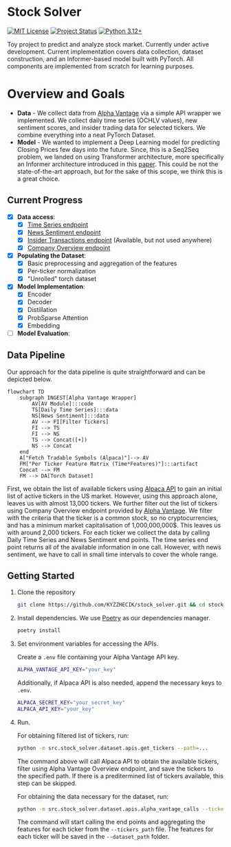 # Stock Solver
[![MIT License](https://img.shields.io/badge/License-MIT-yellow.svg)](LICENSE)
[![Project Status](https://img.shields.io/badge/status-in%20development-orange)](#current-progress)
[![Python 3.12+](https://img.shields.io/badge/python-3.12%2B-blue.svg)](pyproject.toml)

<!-- TODO: Rephrase this to be "within the scope of minimal demo" -->
Toy project to predict and analyze stock market. Currently under active development. Current implementation covers data collection, dataset construction, and an Informer-based model built with PyTorch. All components are implemented from scratch for learning purposes.

# Overview and Goals

- **Data** - We collect data from [Alpha Vantage](https://www.alphavantage.co/) via a simple API wrapper we implemented. We collect daily time series (OCHLV values), new sentiment scores, and insider trading data for selected tickers. We combine everything into a neat PyTorch Dataset.
- **Model** - We wanted to implement a Deep Learning model for predicting Closing Prices few days into the future. Since, this is a Seq2Seq problem, we landed on using Transformer architecture, more specifically an Informer architecture introduced in this [paper](https://arxiv.org/abs/2012.07436). This could be not the state-of-the-art approach, but for the sake of this scope, we think this is a great choice.

## Current Progress
- [x] **Data access**:
    - [x] [Time Series endpoint](https://www.alphavantage.co/documentation/#daily)
    - [x] [News Sentiment endpoint](https://www.alphavantage.co/documentation/#news-sentiment)
    - [x] [Insider Transactions endpoint](https://www.alphavantage.co/documentation/#insider-transactions) (Available, but not used anywhere)
    - [x] [Company Overview endpoint](https://www.alphavantage.co/documentation/#company-overview)
- [x] **Populating the Dataset**:
    - [x] Basic preprocessing and aggregation of the features
    - [x] Per-ticker normalization
    - [x] "Unrolled" torch dataset
- [x] **Model Implementation**:
    - [x] Encoder
    - [x] Decoder
    - [x] Distillation
    - [x] ProbSparse Attention
    - [x] Embedding
- [ ] **Model Evaluation**:

## Data Pipeline
Our approach for the data pipeline is quite straightforward and can be depicted below. 
```mermaid
flowchart TD
    subgraph INGEST[Alpha Vantage Wrapper]
        AV[AV Module]:::code
        TS[Daily Time Series]:::data
        NS[News Sentiment]:::data
        AV --> FI[Filter Tickers]
        FI --> TS
        FI --> NS
        TS --> Concat([+])
        NS --> Concat
    end
    A["Fetch Tradable Symbols (Alpaca)"]--> AV
    FM["Per Ticker Feature Matrix (Time*Features)"]:::artifact
    Concat --> FM
    FM --> DA[Torch Dataset]
```
First, we obtain the list of available tickers using [Alpaca API](https://alpaca.markets/) to gain an initial list of active tickers in the US market. However, using this approach alone, leaves us with almost 13,000 tickers. We further filter out the list of tickers using Company Overview endpoint provided by [Alpha Vantage](https://www.alphavantage.co/). We filter with the criteria that the ticker is a common stock, so no cryptocurrencies, and has a minimum market capitalisation of 1,000,000,000$. This leaves us with around 2,000 tickers. For each ticker we collect the data by calling Daily Time Series and News Sentiment end points. The time series end point returns all of the available information in one call. However, with news sentiment, we have to call in small time intervals to cover the whole range.

## Getting Started
1. Clone the repository
    ``` bash
    git clone https://github.com/KYZZHECIK/stock_solver.git && cd stock_solver
    ```
2. Install dependencies. We use [Poetry](https://python-poetry.org/docs/) as our dependencies manager.
    ``` bash
    poetry install
    ```
3. Set environment variables for accessing the APIs.
    
    Create a `.env` file containing your Alpha Vantage API key.
    ``` bash
    ALPHA_VANTAGE_API_KEY="your_key"
    ```
    Additionally, if Alpaca API is also needed, append the necessary keys to `.env`.
    ``` bash
    ALPACA_SECRET_KEY="your_secret_key"
    ALPACA_API_KEY="your_key"
    ```

4. Run.

    For obtaining filtered list of tickers, run:
    ``` bash
    python -m src.stock_solver.dataset.apis.get_tickers --path=...
    ```
    The command above will call Alpaca API to obtain the available tickers, filter using Alpha Vantage Overview endpoint, and save the tickers to the specified path. If there is a preditermined list of tickers available, this step can be skipped. 

    For obtaining the data necessary for the dataset, run:
    ``` bash
    python -m src.stock_solver.dataset.apis.alpha_vantage_calls --tickers_path=... --dataset_path=...
    ```
    The command will start calling the end points and aggregating the features for each ticker from the `--tickers_path` file. The features for each ticker will be saved in the `--dataset_path` folder.
